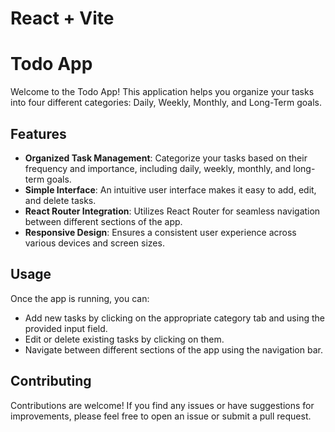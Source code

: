 # React + Vite

# Todo App

Welcome to the Todo App! This application helps you organize your tasks into four different categories: Daily, Weekly, Monthly, and Long-Term goals.

## Features

- **Organized Task Management**: Categorize your tasks based on their frequency and importance, including daily, weekly, monthly, and long-term goals.
- **Simple Interface**: An intuitive user interface makes it easy to add, edit, and delete tasks.
- **React Router Integration**: Utilizes React Router for seamless navigation between different sections of the app.
- **Responsive Design**: Ensures a consistent user experience across various devices and screen sizes.

## Usage

Once the app is running, you can:

- Add new tasks by clicking on the appropriate category tab and using the provided input field.
- Edit or delete existing tasks by clicking on them.
- Navigate between different sections of the app using the navigation bar.

## Contributing

Contributions are welcome! If you find any issues or have suggestions for improvements, please feel free to open an issue or submit a pull request.
